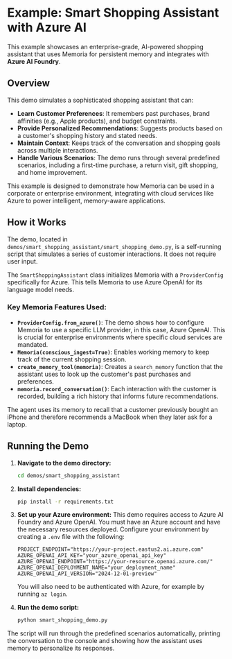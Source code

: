 # Example: Smart Shopping Assistant with Azure AI

This example showcases an enterprise-grade, AI-powered shopping assistant that uses Memoria for persistent memory and integrates with **Azure AI Foundry**.

## Overview

This demo simulates a sophisticated shopping assistant that can:

-   **Learn Customer Preferences**: It remembers past purchases, brand affinities (e.g., Apple products), and budget constraints.
-   **Provide Personalized Recommendations**: Suggests products based on a customer's shopping history and stated needs.
-   **Maintain Context**: Keeps track of the conversation and shopping goals across multiple interactions.
-   **Handle Various Scenarios**: The demo runs through several predefined scenarios, including a first-time purchase, a return visit, gift shopping, and home improvement.

This example is designed to demonstrate how Memoria can be used in a corporate or enterprise environment, integrating with cloud services like Azure to power intelligent, memory-aware applications.

## How it Works

The demo, located in `demos/smart_shopping_assistant/smart_shopping_demo.py`, is a self-running script that simulates a series of customer interactions. It does not require user input.

The `SmartShoppingAssistant` class initializes Memoria with a `ProviderConfig` specifically for Azure. This tells Memoria to use Azure OpenAI for its language model needs.

### Key Memoria Features Used:

-   **`ProviderConfig.from_azure()`**: The demo shows how to configure Memoria to use a specific LLM provider, in this case, Azure OpenAI. This is crucial for enterprise environments where specific cloud services are mandated.
-   **`Memoria(conscious_ingest=True)`**: Enables working memory to keep track of the current shopping session.
-   **`create_memory_tool(memoria)`**: Creates a `search_memory` function that the assistant uses to look up the customer's past purchases and preferences.
-   **`memoria.record_conversation()`**: Each interaction with the customer is recorded, building a rich history that informs future recommendations.

The agent uses its memory to recall that a customer previously bought an iPhone and therefore recommends a MacBook when they later ask for a laptop.

## Running the Demo

1.  **Navigate to the demo directory:**
    ```bash
    cd demos/smart_shopping_assistant
    ```

2.  **Install dependencies:**
    ```bash
    pip install -r requirements.txt
    ```

3.  **Set up your Azure environment:**
    This demo requires access to Azure AI Foundry and Azure OpenAI. You must have an Azure account and have the necessary resources deployed. Configure your environment by creating a `.env` file with the following:
    ```env
    PROJECT_ENDPOINT="https://your-project.eastus2.ai.azure.com"
    AZURE_OPENAI_API_KEY="your_azure_openai_api_key"
    AZURE_OPENAI_ENDPOINT="https://your-resource.openai.azure.com/"
    AZURE_OPENAI_DEPLOYMENT_NAME="your_deployment_name"
    AZURE_OPENAI_API_VERSION="2024-12-01-preview"
    ```
    You will also need to be authenticated with Azure, for example by running `az login`.

4.  **Run the demo script:**
    ```bash
    python smart_shopping_demo.py
    ```

The script will run through the predefined scenarios automatically, printing the conversation to the console and showing how the assistant uses memory to personalize its responses.